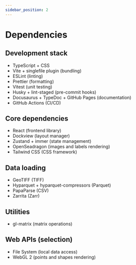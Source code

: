 ```yaml
---
sidebar_position: 2
---
```


# Dependencies

## Development stack

- TypeScript + CSS
- Vite + singlefile plugin (bundling)
- ESLint (linting)
- Prettier (formatting)
- Vitest (unit testing)
- Husky + lint-staged (pre-commit hooks)
- Docusaurus + TypeDoc + GitHub Pages (documentation)
- GitHub Actions (CI/CD)

## Core dependencies

- React (frontend library)
- Dockview (layout manager)
- Zustand + immer (state management)
- OpenSeadragon (images and labels rendering)
- Tailwind CSS (CSS framework)

## Data loading

- GeoTIFF (TIFF)
- Hyparquet + hyparquet-compressors (Parquet)
- PapaParse (CSV)
- Zarrita (Zarr)

## Utilities

- gl-matrix (matrix operations)

## Web APIs (selection)

- File System (local data access)
- WebGL 2 (points and shapes rendering)
